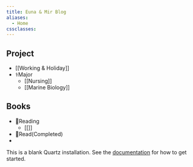 ```yaml
---
title: Euna & Mir Blog
aliases:
  - Home
cssclasses: 
---
```

## Project
- [[Working & Holiday]]
- ⚕️Major
	- [[Nursing]]
	- [[Marine Biology]]

## Books
- 📕Reading
	- [[]]
- 📗Read(Completed)
- 


This is a blank Quartz installation.
See the [documentation](https://quartz.jzhao.xyz) for how to get started.
